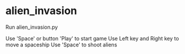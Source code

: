 # alien_invasion
Run alien_invasion.py

Use 'Space' or button 'Play' to start game
Use Left key and Right key to move a spaceship
Use 'Space' to shoot aliens
